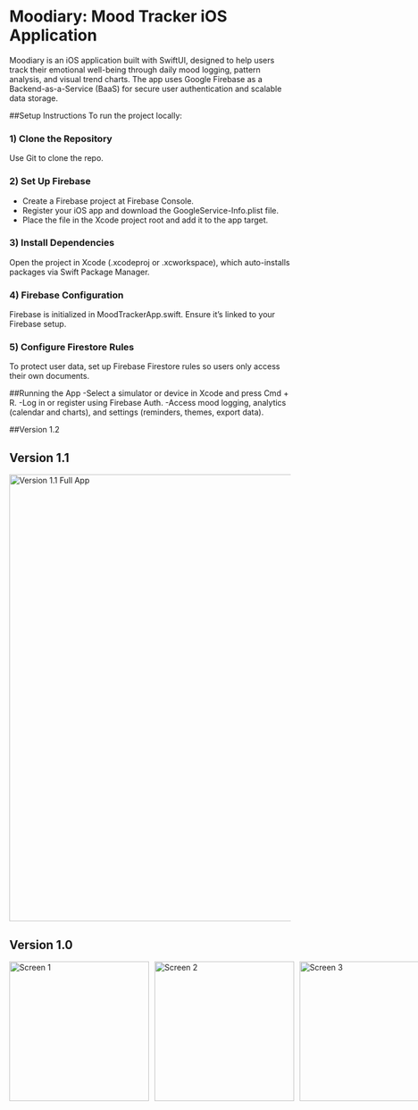 # Moodiary: Mood Tracker iOS Application
Moodiary is an iOS application built with SwiftUI, designed to help users track their emotional well-being through daily mood logging, pattern analysis, and visual trend charts. The app uses Google Firebase as a Backend-as-a-Service (BaaS) for secure user authentication and scalable data storage.


##Setup Instructions
To run the project locally:

### 1) Clone the Repository
Use Git to clone the repo.

### 2) Set Up Firebase
- Create a Firebase project at Firebase Console.
- Register your iOS app and download the GoogleService-Info.plist file.
- Place the file in the Xcode project root and add it to the app target.

### 3) Install Dependencies
Open the project in Xcode (.xcodeproj or .xcworkspace), which auto-installs packages via Swift Package Manager.

### 4) Firebase Configuration
Firebase is initialized in MoodTrackerApp.swift. Ensure it’s linked to your Firebase setup.

### 5) Configure Firestore Rules
To protect user data, set up Firebase Firestore rules so users only access their own documents.

##Running the App
-Select a simulator or device in Xcode and press Cmd + R.
-Log in or register using Firebase Auth.
-Access mood logging, analytics (calendar and charts), and settings (reminders, themes, export data).


##Version 1.2 

## Version 1.1  
<img width="800" alt="Version 1.1 Full App" src="https://github.com/user-attachments/assets/bd1ba84e-8de4-4e96-8983-15a288afd829" />  

## Version 1.0  
<div style="display: flex; gap: 10px;">
  <img width="250" alt="Screen 1" src="https://github.com/user-attachments/assets/330678e7-b2a8-402c-90d9-67aa7309d3a9" />
  <img width="250" alt="Screen 2" src="https://github.com/user-attachments/assets/2bba7dd9-f416-480e-821f-6782b2ab169f" />
  <img width="250" alt="Screen 3" src="https://github.com/user-attachments/assets/9d11eaa2-5fcb-4615-b2d4-5bfef588c9c2" />
</div>
